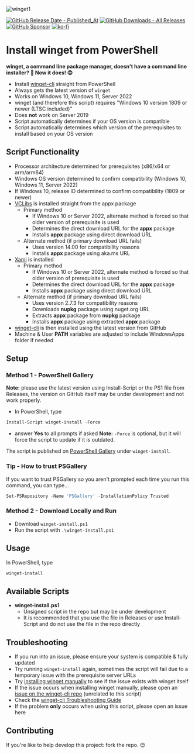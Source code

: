 ![winget1](https://github.com/asheroto/winget-install/assets/49938263/352cc28f-7665-4618-b85f-68bded893bca)

[![GitHub Release Date - Published_At](https://img.shields.io/github/release-date/asheroto/winget-installer)](https://github.com/asheroto/winget-installer/releases)
[![GitHub Downloads - All Releases](https://img.shields.io/github/downloads/asheroto/winget-installer/total)](https://github.com/asheroto/winget-installer/releases)
[![GitHub Sponsor](https://img.shields.io/github/sponsors/asheroto?label=Sponsor&logo=GitHub)](https://github.com/sponsors/asheroto)
[![ko-fi](https://ko-fi.com/img/githubbutton_sm.svg)](https://ko-fi.com/asheroto)

# Install winget from PowerShell

**winget, a command line package manager, doesn't have a command line installer? 🤣 Now it does! 😊**

-   Install [winget-cli](https://github.com/microsoft/winget-cli) straight from PowerShell
-   Always gets the latest version of `winget`
-   Works on Windows 10, Windows 11, Server 2022
-   winget (and therefore this script) requires "Windows 10 version 1809 or newer (LTSC included)"
-   Does **not** work on Server 2019
-   Script automatically determines if your OS version is compatible
-   Script automatically determines which version of the prerequisites to install based on your OS version

## Script Functionality

-   Processor architecture determined for prerequisites (x86/x64 or arm/arm64)
-   Windows OS version determined to confirm compatibility (Windows 10, Windows 11, Server 2022)
-   If Windows 10, release ID determined to confirm compatibility (1809 or newer)
-   [VCLibs](https://docs.microsoft.com/en-gb/troubleshoot/developer/visualstudio/cpp/libraries/c-runtime-packages-desktop-bridge#how-to-install-and-update-desktop-framework-packages) is installed straight from the appx package
    -   Primary method
        -   If Windows 10 or Server 2022, alternate method is forced so that older version of prerequisite is used
        -   Determines the direct download URL for the **appx** package
        -   Installs **appx** package using direct download URL
    -   Alternate method (if primary download URL fails)
        -   Uses version 14.00 for compatibility reasons
        -   Installs **appx** package using aka.ms URL
-   [Xaml](https://www.nuget.org/packages/Microsoft.UI.Xaml/) is installed
    -   Primary method
        -   If Windows 10 or Server 2022, alternate method is forced so that older version of prerequisite is used
        -   Determines the direct download URL for the **appx** package
        -   Installs **appx** package using direct download URL
    -   Alternate method (if primary download URL fails)
        -   Uses version 2.7.3 for compatibility reasons
        -   Downloads **nupkg** package using nuget.org URL
        -   Extracts **appx** package from **nupkg** package
        -   Installs **appx** package using extracted **appx** package
-   [winget-cli](https://github.com/microsoft/winget-cli) is then installed using the latest version from GitHub
-   Machine & User **PATH** variables are adjusted to include WindowsApps folder if needed

## Setup

### Method 1 - PowerShell Gallery

**Note:** please use the latest version using Install-Script or the PS1 file from Releases, the version on GitHub itself may be under development and not work properly.

-   In PowerShell, type

```powershell
Install-Script winget-install -Force
```

-   answer **Yes** to all prompts if asked
    **Note:** `-Force` is optional, but it will force the script to update if it is outdated.

The script is published on [PowerShell Gallery](https://www.powershellgallery.com/packages/winget-install) under `winget-install`.

### Tip - How to trust PSGallery

If you want to trust PSGallery so you aren't prompted each time you run this command, you can type...

```powershell
Set-PSRepository -Name 'PSGallery' -InstallationPolicy Trusted
```

### Method 2 - Download Locally and Run

-   Download `winget-install.ps1`
-   Run the script with `.\winget-install.ps1`

## Usage

In PowerShell, type

```powershell
winget-install
```

## Available Scripts

-   **winget-install.ps1**
    -   Unsigned script in the repo but may be under development
    -   It is recommended that you use the file in Releases or use Install-Script and do not use the file in the repo directly

## Troubleshooting

-   If you run into an issue, please ensure your system is compatible & fully updated
-   Try running `winget-install` again, sometimes the script will fail due to a temporary issue with the prerequisite server URLs
-   Try [installing winget manually](https://github.com/microsoft/winget-cli#manually-update) to see if the issue exists with winget itself
-   If the issue occurs when installing winget manually, please open an [issue on the winget-cli repo](https://github.com/microsoft/winget-cli/issues) (unrelated to this script)
-   Check the [winget-cli Troubleshooting Guide](https://github.com/microsoft/winget-cli/blob/master/doc/troubleshooting/README.md)
-   If the problem **only** occurs when using this script, please open an issue here

## Contributing

If you're like to help develop this project: fork the repo. 😊